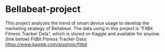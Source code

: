 # Bellabeat-project
This project analyzes the trend of smart device usage to develop the marketing strategy of Bellabeat.
The data using in this project is “FitBit Fitness Tracker Data”, which is stored on Kaggle and available for anyone. (link below)
FitBit Fitness Tracker Data: https://www.kaggle.com/arashnic/fitbit


